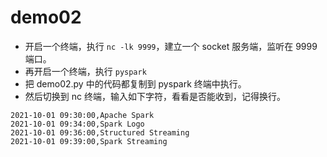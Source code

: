 # demo02

- 开启一个终端，执行 `nc -lk 9999`，建立一个 socket 服务端，监听在 9999 端口。
- 再开启一个终端，执行 `pyspark`
- 把 demo02.py 中的代码都复制到 pyspark 终端中执行。
- 然后切换到 nc 终端，输入如下字符，看看是否能收到，记得换行。

```text
2021-10-01 09:30:00,Apache Spark
2021-10-01 09:34:00,Spark Logo
2021-10-01 09:36:00,Structured Streaming
2021-10-01 09:39:00,Spark Streaming
```
